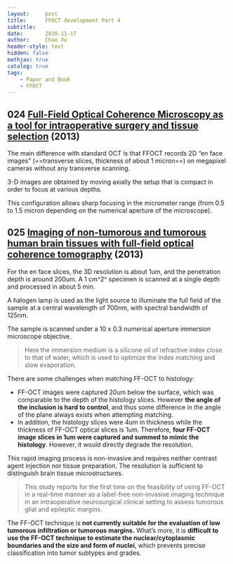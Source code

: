 ```yaml
---
layout:     post
title:      FFOCT development Part 4
subtitle:   
date:       2020-11-17
author:     Chao Xu
header-style: text
hidden: false
mathjax: true
catalog: true
tags:
    - Paper and Book
    - FFOCT
---
```


## 024 [Full-Field Optical Coherence Microscopy as a tool for intraoperative surgery and tissue selection](https://doi.org/10.1364/NTM.2013.NW5B.1) (2013)

The main difference with standard OCT is that FFOCT records 2D “en face images” (==transverse slices, thickness of about 1 micron==) on megapixel cameras without any transverse scanning. 

3-D images are obtained by moving axially the setup that is compact in order to focus at various depths. 

This configuration allows sharp focusing in the micrometer range (from 0.5 to 1.5 micron depending on the numerical aperture of the microscope).

## 025 [Imaging of non-tumorous and tumorous human brain tissues with full-field optical coherence tomography](https://doi.org/10.1016/j.nicl.2013.04.005) (2013)

For the en face slices, the 3D resolution is about 1um, and the penetration depth is around 200um. A 1 cm^2^ specimen is scanned at a single depth and processed in about 5 min. 

A halogen lamp is used as the light source to illuminate the full field of the sample at a central wavelength of 700nm, with spectral bandwidth of 125nm.

The sample is scanned under a 10 x 0.3 numerical aperture immersion microscope objective.

> Here the immersion medium is a silicone oil of refractive index close to that of water, which is used to optimize the index matching and slow evaporation.

There are some challenges when matching FF-OCT to histology:

- FF-OCT images were captured 20um below the surface, which was comparable to the depth of the histology slices. However **the angle of the inclusion is hard to control**, and thus some difference in the angle of the plane always exists when attempting matching. 
- In addition, the histology slices were 4um in thickness while the thickness of FF-OCT optical slices is 1um. Therefore, **four FF-OCT image slices in 1um were captured and summed to mimic the histology**. However, it would directly degrade the resolution.  

This rapid imaging process is non-invasive and requires neither contrast agent injection nor tissue preparation. The resolution is sufficient to distinguish brain tissue microstructures.

> This study reports for the first time on the feasibility of using FF-OCT in a real-time manner as a label-free non-invasive imaging technique in an intraoperative neurosurgical clinical setting to assess tumorous glial and epileptic margins.

The FF-OCT technique is **not currently suitable for the evaluation of low tumorous infiltration or tumorous margins.** What’s more, it is **difficult to use the FF-OCT technique to estimate the nuclear/cytoplasmic boundaries and the size and form of nuclei**, which prevents precise classification into tumor subtypes and grades. 